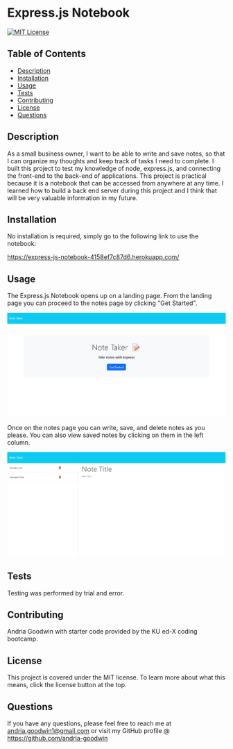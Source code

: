 # Express.js Notebook

[![MIT License](https://img.shields.io/badge/License-MIT-blue.svg)](https://mit-license.org/)

## Table of Contents
* [Description](#description)
* [Installation](#installation)
* [Usage](#usage)
* [Tests](#tests)
* [Contributing](#contributing)
* [License](#license)
* [Questions](#questions)

## Description
As a small business owner, I want to be able to write and save notes, so that I can organize my thoughts and keep track of tasks I need to complete. I built this project to test my knowledge of node, express.js, and connecting the front-end to the back-end of applications. This project is practical because it is a notebook that can be accessed from anywhere at any time. I learned how to build a back end server during this project and I think that will be very valuable information in my future.

## Installation
No installation is required, simply go to the following link to use the notebook:

https://express-js-notebook-4158ef7c87d6.herokuapp.com/

## Usage
The Express.js Notebook opens up on a landing page. From the landing page you can proceed to the notes page by clicking "Get Started".

![Express.js landing page](public/assets/images/landing-page.png)

Once on the notes page you can write, save, and delete notes as you please. You can also view saved notes by clicking on them in the left column.

![Express.js notebook page](public/assets/images/notes-page.png)

## Tests
Testing was performed by trial and error.

## Contributing
Andria Goodwin with starter code provided by the KU ed-X coding bootcamp.

## License
This project is covered under the MIT license. To learn more about what this means, click the license button at the top.

## Questions
If you have any questions, please feel free to reach me at andria.goodwin1@gmail.com or visit my GitHub profile @ https://github.com/andria-goodwin